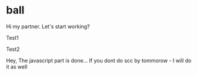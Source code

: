 # ball

Hi my partner. Let's start working? 

Test1

Test2

Hey, The javascript part is done... If you dont do scc by tommorow - I will do it as well

